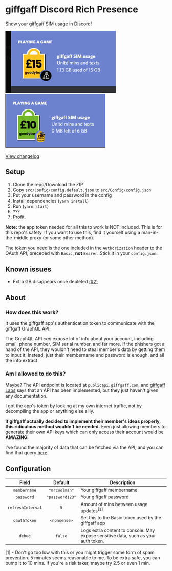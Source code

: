 # giffgaff Discord Rich Presence

Show your giffgaff SIM usage in Discord!

![](docs/example1.gif)
![](docs/example2.gif)

[View changelog](CHANGELOG.md)

## Setup

1. Clone the repo/Download the ZIP
2. Copy `src/Config/config.default.json` to `src/Config/config.json`
3. Put your username and password in the config
4. Install dependencies (`yarn install`)
5. Run (`yarn start`)
6. ???
7. Profit.

**Note:** the app token needed for all this to work is NOT included. This is for this repo's safety. If you want to use this, find it yourself using a man-in-the-middle proxy (or some other method).

The token you need is the one included in the `Authorization` header to the OAuth API, preceded with `Basic`, **not** `Bearer`. Stick it in your `config.json`.

## Known issues

- Extra GB disappears once depleted [(#2)](https://github.com/davwheat/giffgaff-rich-presence/issues/2)

## About

### How does this work?

It uses the giffgaff app's authentication token to communicate with the giffgaff GraphQL API.

The GraphQL API _can_ expose lot of info about your account, including email, phone number, SIM serial number, and far more. If the phishers got a hand of the API, they wouldn't need to steal member's data by getting them to input it. Instead, just their membername and password is enough, and all the info extract

### Am I allowed to do this?

Maybe? The API endpoint is located at `publicapi.giffgaff.com`, and [giffgaff Labs](https://labs.giffgaff.com/idea/23121/giffgaff-api) says that an API has been implemented, but they just haven't given any documentation.

I got the app's token by looking at my own internet traffic, not by decompiling the app or anything else silly.

**If giffgaff actually decided to implement their member's ideas properly, this ridiculous method wouldn't be needed.** Even just allowing members to generate their own API keys which can only access their account would be **AMAZING**!

I've found the majority of data that can be fetched via the API, and you can find that query [here](src/GraphQL/allData.graphql).

## Configuration

|       Field       |     Default     | Description                                                                        |
| :---------------: | :-------------: | ---------------------------------------------------------------------------------- |
|   `membername`    |  `"mrcoolman"`  | Your giffgaff membername                                                           |
|    `password`     | `"password123"` | Your giffgaff password                                                             |
| `refreshInterval` |       `5`       | Amount of mins between usage updates<sup>[1]</sup>                                 |
|   `oauthToken`    |  `<nonsense>`   | Set this to the Basic token used by the giffgaff app                               |
|      `debug`      |     `false`     | Logs extra content to console. May expose sensitive data, such as your auth token. |

[1] - Don't go too low with this or you might trigger some form of spam prevention. 5 minutes seems reasonable to me. To be extra safe, you can bump it to 10 mins. If you're a risk taker, maybe try 2.5 or even 1 min.
